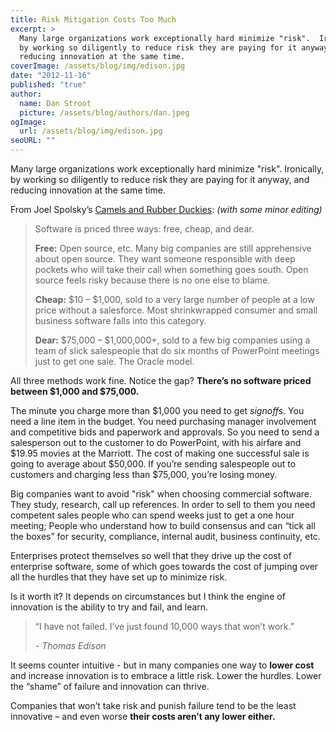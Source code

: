 ```yaml
---
title: Risk Mitigation Costs Too Much
excerpt: >
  Many large organizations work exceptionally hard minimize "risk".  Ironically,
  by working so diligently to reduce risk they are paying for it anyway, and
  reducing innovation at the same time.
coverImage: /assets/blog/img/edison.jpg
date: "2012-11-16"
published: "true"
author:
  name: Dan Stroot
  picture: /assets/blog/authors/dan.jpeg
ogImage:
  url: /assets/blog/img/edison.jpg
seoURL: ""
---
```


Many large organizations work exceptionally hard minimize "risk".   Ironically, by working so diligently to reduce risk they are paying for it anyway, and reducing innovation at the same time.

From Joel Spolsky’s [Camels and Rubber Duckies](http://www.joelonsoftware.com/articles/CamelsandRubberDuckies.html): _(with some minor editing)_

> Software is priced three ways: free, cheap, and dear.
>
> **Free:** Open source, etc. Many big companies are still
> apprehensive about open source.  They want someone responsible
> with deep pockets who will take their call when something goes
> south. Open source feels risky because there is no one else to
> blame.
>
> **Cheap:** $10 – $1,000, sold to a very large number of
> people at a low price without a salesforce. Most shrinkwrapped
> consumer and small business software falls into this category.
>
> **Dear:** $75,000 – $1,000,000+, sold to a few big companies
> using a team of slick salespeople that do six months of PowerPoint
> meetings just to get one sale. The Oracle model.

All three methods work fine.  Notice the gap? **There’s no software priced between $1,000 and $75,000.**

The minute you charge more than $1,000 you need to get _signoffs_. You need a line item in the budget. You need purchasing manager involvement and competitive bids and paperwork and approvals. So you need to send a salesperson out to the customer to do PowerPoint, with his airfare and $19.95 movies at the Marriott. The cost of making one successful sale is going to average about $50,000. If you’re sending salespeople out to customers and charging less than $75,000, you’re losing money.

Big companies want to avoid "risk" when choosing commercial software.  They study, research, call up references.  In order to sell to them you need competent sales people who can spend weeks just to get a one hour meeting; People who understand how to build consensus and can “tick all the boxes” for security, compliance, internal audit, business continuity, etc.

Enterprises protect themselves so well that they drive up the cost of enterprise software, some of which goes towards the cost of jumping over all the hurdles that they have set up to minimize risk.

Is it worth it?  It depends on circumstances but I think the engine of innovation is the ability to try and fail, and learn.

> “I have not failed. I’ve just found 10,000 ways that won’t work.”
>
>  _- Thomas Edison_

It seems counter intuitive - but in many companies one way to **lower cost** and increase innovation is to embrace a little risk.  Lower the hurdles. Lower the “shame” of failure and innovation can thrive.  

Companies that won’t take risk and punish failure tend to be the least innovative – and even worse **their costs aren’t any lower either.**
